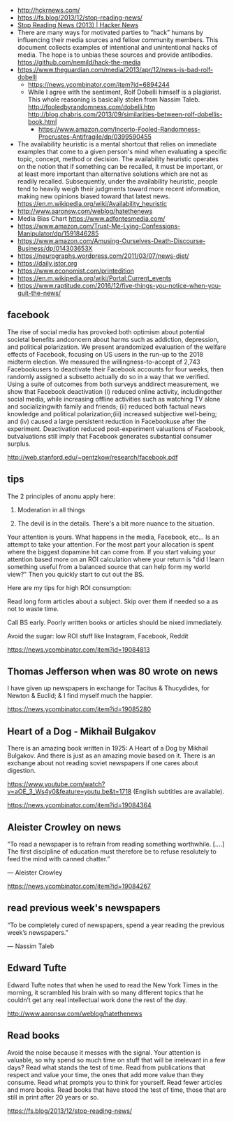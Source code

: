 - http://hckrnews.com/
- https://fs.blog/2013/12/stop-reading-news/
- [Stop Reading News (2013) | Hacker News](https://news.ycombinator.com/item?id=19084099)
- There are many ways for motivated parties to “hack” humans by influencing their media sources and fellow community members. This document collects examples of intentional and unintentional hacks of media. The hope is to unbias these sources and provide antibodies. https://github.com/nemild/hack-the-media
- https://www.theguardian.com/media/2013/apr/12/news-is-bad-rolf-dobelli
  - https://news.ycombinator.com/item?id=6894244
  - While I agree with the sentiment, Rolf Dobelli himself is a plagiarist. This whole reasoning is basically stolen from Nassim Taleb. http://fooledbyrandomness.com/dobelli.htm http://blog.chabris.com/2013/09/similarities-between-rolf-dobellis-book.html
     - https://www.amazon.com/Incerto-Fooled-Randomness-Procrustes-Antifragile/dp/0399590455
- The availability heuristic is a mental shortcut that relies on immediate examples that come to a given person's mind when evaluating a specific topic, concept, method or decision. The availability heuristic operates on the notion that if something can be recalled, it must be important, or at least more important than alternative solutions which are not as readily recalled. Subsequently, under the availability heuristic, people tend to heavily weigh their judgments toward more recent information, making new opinions biased toward that latest news. https://en.m.wikipedia.org/wiki/Availability_heuristic
- http://www.aaronsw.com/weblog/hatethenews
- Media Bias Chart https://www.adfontesmedia.com/
- https://www.amazon.com/Trust-Me-Lying-Confessions-Manipulator/dp/1591846285
- https://www.amazon.com/Amusing-Ourselves-Death-Discourse-Business/dp/014303653X
- https://neurographs.wordpress.com/2011/03/07/news-diet/
- https://daily.jstor.org
- https://www.economist.com/printedition
- https://en.m.wikipedia.org/wiki/Portal:Current_events
- https://www.raptitude.com/2016/12/five-things-you-notice-when-you-quit-the-news/

## facebook

The rise of social media has provoked both optimism about potential societal benefits andconcern  about  harms  such  as  addiction,  depression,  and  political  polarization.   We  present  arandomized  evaluation  of  the  welfare  effects  of  Facebook,  focusing  on  US  users  in  the  run-up  to  the  2018  midterm  election.   We  measured  the  willingness-to-accept  of  2,743  Facebookusers to deactivate their Facebook accounts for four weeks,  then randomly assigned a subsetto actually do so in a way that we verified.  Using a suite of outcomes from both surveys anddirect measurement, we show that Facebook deactivation (i) reduced online activity, includingother social media, while increasing offline activities such as watching TV alone and socializingwith  family  and  friends;  (ii)  reduced  both  factual  news  knowledge  and  political  polarization;(iii) increased subjective well-being;  and (iv) caused a large persistent reduction in Facebookuse  after  the  experiment.   Deactivation  reduced  post-experiment  valuations  of  Facebook,  butvaluations still imply that Facebook generates substantial consumer surplus.

http://web.stanford.edu/~gentzkow/research/facebook.pdf

## tips

The 2 principles of anonu apply here:

1. Moderation in all things

2. The devil is in the details. There's a bit more nuance to the situation.

Your attention is yours. What happens in the media, Facebook, etc... Is an attempt to take your attention. For the most part your allocation is spent where the biggest dopamine hit can come from. If you start valuing your attention based more on an ROI calculation where your return is "did I learn something useful from a balanced source that can help form my world view?" Then you quickly start to cut out the BS.

Here are my tips for high ROI consumption:

Read long form articles about a subject. Skip over them if needed so a as not to waste time.

Call BS early. Poorly written books or articles should be nixed immediately.

Avoid the sugar: low ROI stuff like Instagram, Facebook, Reddit

https://news.ycombinator.com/item?id=19084813

## Thomas Jefferson when was 80 wrote on news

I have given up newspapers in exchange for Tacitus & Thucydides, for Newton & Euclid; & I find myself much the happier.

https://news.ycombinator.com/item?id=19085280

## Heart of a Dog - Mikhail Bulgakov

There is an amazing book written in 1925: A Heart of a Dog by Mikhail Bulgakov. And there is just as an amazing movie based on it. There is an exchange about not reading soviet newspapers if one cares about digestion.

https://www.youtube.com/watch?v=aOE_3_Ws4y0&feature=youtu.be&t=1718 (English subtitles are available).

https://news.ycombinator.com/item?id=19084364

## Aleister Crowley on news

“To read a newspaper is to refrain from reading something worthwhile. [....] The first discipline of education must therefore be to refuse resolutely to feed the mind with canned chatter.”

― Aleister Crowley

https://news.ycombinator.com/item?id=19084267

## read previous week's newspapers

“To be completely cured of newspapers, spend a year reading the previous week’s newspapers.”

— Nassim Taleb

## Edward Tufte

Edward Tufte notes that when he used to read the New York Times in the morning, it scrambled his brain with so many different topics that he couldn’t get any real intellectual work done the rest of the day.

http://www.aaronsw.com/weblog/hatethenews

## Read books

Avoid the noise because it messes with the signal. Your attention is valuable, so why spend so much time on stuff that will be irrelevant in a few days? Read what stands the test of time. Read from publications that respect and value your time, the ones that add more value than they consume. Read what prompts you to think for yourself. Read fewer articles and more books. Read books that have stood the test of time, those that are still in print after 20 years or so.

https://fs.blog/2013/12/stop-reading-news/
